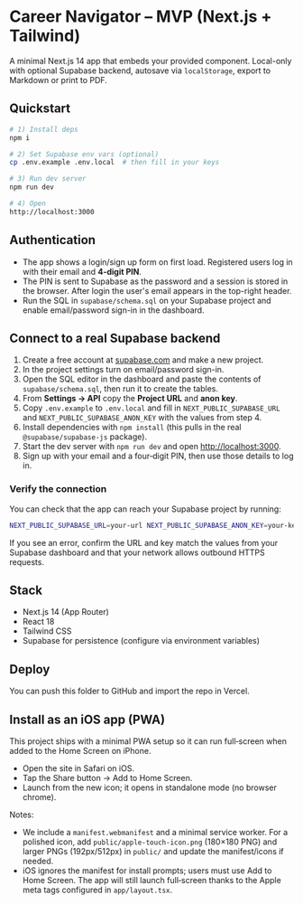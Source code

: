 # Career Navigator – MVP (Next.js + Tailwind)

A minimal Next.js 14 app that embeds your provided component. Local-only with optional Supabase backend, autosave via `localStorage`, export to Markdown or print to PDF.

## Quickstart

```bash
# 1) Install deps
npm i

# 2) Set Supabase env vars (optional)
cp .env.example .env.local  # then fill in your keys

# 3) Run dev server
npm run dev

# 4) Open
http://localhost:3000
```

## Authentication

- The app shows a login/sign up form on first load. Registered users log in with their email and **4-digit PIN**.
- The PIN is sent to Supabase as the password and a session is stored in the browser. After login the user's email appears in the top-right header.
- Run the SQL in `supabase/schema.sql` on your Supabase project and enable email/password sign-in in the dashboard.

## Connect to a real Supabase backend

1. Create a free account at [supabase.com](https://supabase.com) and make a new project.
2. In the project settings turn on email/password sign-in.
3. Open the SQL editor in the dashboard and paste the contents of `supabase/schema.sql`, then run it to create the tables.
4. From **Settings → API** copy the **Project URL** and **anon key**.
5. Copy `.env.example` to `.env.local` and fill in `NEXT_PUBLIC_SUPABASE_URL` and `NEXT_PUBLIC_SUPABASE_ANON_KEY` with the values from step 4.
6. Install dependencies with `npm install` (this pulls in the real `@supabase/supabase-js` package).
7. Start the dev server with `npm run dev` and open <http://localhost:3000>.
8. Sign up with your email and a four‑digit PIN, then use those details to log in.

### Verify the connection

You can check that the app can reach your Supabase project by running:

```bash
NEXT_PUBLIC_SUPABASE_URL=your-url NEXT_PUBLIC_SUPABASE_ANON_KEY=your-key npm run check:supabase
```

If you see an error, confirm the URL and key match the values from your Supabase dashboard and that your network allows outbound HTTPS requests.

## Stack

- Next.js 14 (App Router)
- React 18
- Tailwind CSS
- Supabase for persistence (configure via environment variables)

## Deploy

You can push this folder to GitHub and import the repo in Vercel.

## Install as an iOS app (PWA)

This project ships with a minimal PWA setup so it can run full‑screen when added to the Home Screen on iPhone.

- Open the site in Safari on iOS.
- Tap the Share button → Add to Home Screen.
- Launch from the new icon; it opens in standalone mode (no browser chrome).

Notes:
- We include a `manifest.webmanifest` and a minimal service worker. For a polished icon, add `public/apple-touch-icon.png` (180×180 PNG) and larger PNGs (192px/512px) in `public/` and update the manifest/icons if needed.
- iOS ignores the manifest for install prompts; users must use Add to Home Screen. The app will still launch full‑screen thanks to the Apple meta tags configured in `app/layout.tsx`.
